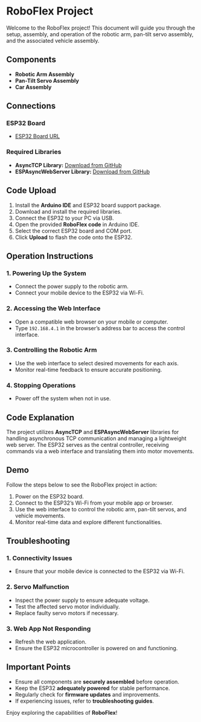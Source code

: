 # RoboFlex Project 

Welcome to the RoboFlex project! This document will guide you through the setup, assembly, and operation of the robotic arm, pan-tilt servo assembly, and the associated vehicle assembly.

## Components

- **Robotic Arm Assembly**
- **Pan-Tilt Servo Assembly**
- **Car Assembly**

## Connections

### ESP32 Board
- [ESP32 Board URL](https://dl.espressif.com/dl/package_esp32_index.json)

### Required Libraries
- **AsyncTCP Library:** [Download from GitHub](https://github.com/me-no-dev/AsyncTCP/archive/refs/heads/master.zip)
- **ESPAsyncWebServer Library:** [Download from GitHub](https://github.com/me-no-dev/ESPAsyncWebServer/archive/refs/heads/master.zip)

## Code Upload

1. Install the **Arduino IDE** and ESP32 board support package.
2. Download and install the required libraries.
3. Connect the ESP32 to your PC via USB.
4. Open the provided **RoboFlex code** in Arduino IDE.
5. Select the correct ESP32 board and COM port.
6. Click **Upload** to flash the code onto the ESP32.

## Operation Instructions

### 1. Powering Up the System
- Connect the power supply to the robotic arm.
- Connect your mobile device to the ESP32 via Wi-Fi.

### 2. Accessing the Web Interface
- Open a compatible web browser on your mobile or computer.
- Type `192.168.4.1` in the browser’s address bar to access the control interface.

### 3. Controlling the Robotic Arm
- Use the web interface to select desired movements for each axis.
- Monitor real-time feedback to ensure accurate positioning.

### 4. Stopping Operations
- Power off the system when not in use.

## Code Explanation

The project utilizes **AsyncTCP** and **ESPAsyncWebServer** libraries for handling asynchronous TCP communication and managing a lightweight web server. The ESP32 serves as the central controller, receiving commands via a web interface and translating them into motor movements.

## Demo

Follow the steps below to see the RoboFlex project in action:

1. Power on the ESP32 board.
2. Connect to the ESP32’s Wi-Fi from your mobile app or browser.
3. Use the web interface to control the robotic arm, pan-tilt servos, and vehicle movements.
4. Monitor real-time data and explore different functionalities.

## Troubleshooting

### 1. Connectivity Issues
- Ensure that your mobile device is connected to the ESP32 via Wi-Fi.

### 2. Servo Malfunction
- Inspect the power supply to ensure adequate voltage.
- Test the affected servo motor individually.
- Replace faulty servo motors if necessary.

### 3. Web App Not Responding
- Refresh the web application.
- Ensure the ESP32 microcontroller is powered on and functioning.

## Important Points

- Ensure all components are **securely assembled** before operation.
- Keep the ESP32 **adequately powered** for stable performance.
- Regularly check for **firmware updates** and improvements.
- If experiencing issues, refer to **troubleshooting guides**.

Enjoy exploring the capabilities of **RoboFlex**!
